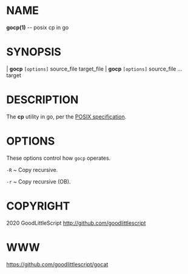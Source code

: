 NAME
====

**gocp(1)** -- posix cp in go

SYNOPSIS
========

| **gocp** `[options]` source_file target_file
| **gocp** `[options]` source_file ... target

DESCRIPTION
===========

The **cp** utility in go, per the [POSIX specification](http://pubs.opengroup.org/onlinepubs/000095399/utilities/cp.html).

OPTIONS
=======

These options control how `gocp` operates.

`-R`
  ~ Copy recursive.

`-r`
  ~ Copy recursive (OB).

COPYRIGHT
=========

2020 GoodLittleScript http://github.com/goodlittlescript

WWW
=========

https://github.com/goodlittlescript/gocat
